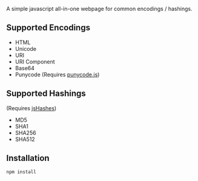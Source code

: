 A simple javascript all-in-one webpage for common encodings / hashings.  

## Supported Encodings
- HTML
- Unicode
- URI
- URI Component
- Base64
- Punycode (Requires [punycode.js](https://github.com/bestiejs/punycode.js))

## Supported Hashings
(Requires [jsHashes](https://github.com/h2non/jshashes))
- MD5
- SHA1
- SHA256
- SHA512

## Installation
```bash
npm install
```
